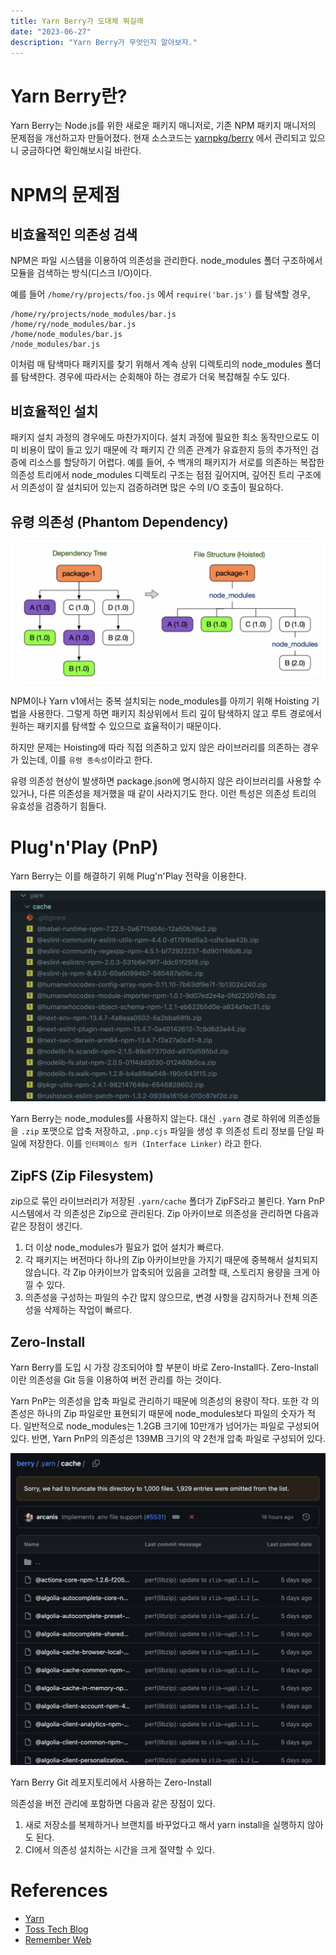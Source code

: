 ```yaml
---
title: Yarn Berry가 도대체 뭐길래
date: "2023-06-27"
description: "Yarn Berry가 무엇인지 알아보자."
---
```


# Yarn Berry란?

Yarn Berry는 Node.js를 위한 새로운 패키지 매니저로, 기존 NPM 패키지 매니저의 문제점을 개선하고자 만들어졌다. 현재 소스코드는 [yarnpkg/berry](https://github.com/yarnpkg/berry) 에서 관리되고 있으니 궁금하다면 확인해보시길 바란다.

# NPM의 문제점

## 비효율적인 의존성 검색

NPM은 파일 시스템을 이용하여 의존성을 관리한다. node_modules 폴더 구조하에서 모듈을 검색하는 방식(디스크 I/O)이다.

예를 들어 `/home/ry/projects/foo.js` 에서 `require('bar.js')` 를 탐색할 경우,

```
/home/ry/projects/node_modules/bar.js
/home/ry/node_modules/bar.js
/home/node_modules/bar.js
/node_modules/bar.js
```

이처럼 매 탐색마다 패키지를 찾기 위해서 계속 상위 디렉토리의 node_modules 폴더를 탐색한다. 경우에 따라서는 순회해야 하는 경로가 더욱 복잡해질 수도 있다.

## 비효율적인 설치

패키지 설치 과정의 경우에도 마찬가지이다. 설치 과정에 필요한 최소 동작만으로도 이미 비용이 많이 들고 있기 때문에 각 패키지 간 의존 관계가 유효한지 등의 추가적인 검증에 리소스를 할당하기 어렵다. 예를 들어, 수 백개의 패키지가 서로를 의존하는 복잡한 의존성 트리에서 node_modules 디렉토리 구조는 점점 깊어지며, 깊어진 트리 구조에서 의존성이 잘 설치되어 있는지 검증하려면 많은 수의 I/O 호출이 필요하다.

## 유령 의존성 (Phantom Dependency)

![](./image1.png)

NPM이나 Yarn v1에서는 중복 설치되는 node_modules를 아끼기 위해 Hoisting 기법을 사용한다. 그렇게 하면 패키지 최상위에서 트리 깊이 탐색하지 않고 루트 경로에서 원하는 패키지를 탐색할 수 있으므로 효율적이기 때문이다.

하지만 문제는 Hoisting에 따라 직접 의존하고 있지 않은 라이브러리를 의존하는 경우가 있는데, 이를 `유령 종속성`이라고 한다.

유령 의존성 현상이 발생하면 package.json에 명시하지 않은 라이브러리를 사용할 수 있거나, 다른 의존성을 제거했을 때 같이 사라지기도 한다. 이런 특성은 의존성 트리의 유효성을 검증하기 힘들다.

# Plug'n'Play (PnP)

Yarn Berry는 이를 해결하기 위해 Plug'n'Play 전략을 이용한다.

![](./image2.png)

Yarn Berry는 node_modules를 사용하지 않는다. 대신 `.yarn` 경로 하위에 의존성들을 `.zip` 포맷으로 압축 저장하고, `.pnp.cjs` 파일을 생성 후 의존성 트리 정보를 단일 파일에 저장한다. 이를 `인터페이스 링커 (Interface Linker)` 라고 한다.

## ZipFS (Zip Filesystem)

zip으로 묶인 라이브러리가 저장된 `.yarn/cache` 폴더가 ZipFS라고 불린다. Yarn PnP 시스템에서 각 의존성은 Zip으로 관리된다. Zip 아카이브로 의존성을 관리하면 다음과 같은 장점이 생긴다.

1.  더 이상 node_modules가 필요가 없어 설치가 빠르다.
2.  각 패키지는 버전마다 하나의 Zip 아카이브만을 가지기 때문에 중복해서 설치되지 않습니다. 각 Zip 아카이브가 압축되어 있음을 고려할 때, 스토리지 용량을 크게 아낄 수 있다.
3.  의존성을 구성하는 파일의 수간 많지 않으므로, 변경 사항을 감지하거나 전체 의존성을 삭제하는 작업이 빠르다.

## Zero-Install

Yarn Berry를 도입 시 가장 강조되어야 할 부분이 바로 Zero-Install다. Zero-Install이란 의존성을 Git 등을 이용하여 버전 관리를 하는 것이다.

Yarn PnP는 의존성을 압축 파일로 관리하기 때문에 의존성의 용량이 작다. 또한 각 의존성은 하나의 Zip 파일로만 표현되기 때문에 node_modules보다 파일의 숫자가 적다. 일반적으로 node_modules는 1.2GB 크기에 10만개가 넘어가는 파일로 구성되어 있다. 반면, Yarn PnP의 의존성은 139MB 크기의 약 2천개 압축 파일로 구성되어 있다.

![](./image3.png)

Yarn Berry Git 레포지토리에서 사용하는 Zero-Install

의존성을 버전 관리에 포함하면 다음과 같은 장점이 있다.

1. 새로 저장소를 복제하거나 브랜치를 바꾸었다고 해서 yarn install을 실행하지 않아도 된다.
2. CI에서 의존성 설치하는 시간을 크게 절약할 수 있다.

# References

- [Yarn](https://yarnpkg.com/configuration/yarnrc)
- [Toss Tech Blog](https://toss.tech/article/node-modules-and-yarn-berry)
- [Remember Web](https://blog.dramancompany.com/2023/02/%EB%A6%AC%EB%A9%A4%EB%B2%84-%EC%9B%B9-%EC%84%9C%EB%B9%84%EC%8A%A4-%EC%A2%8C%EC%B6%A9%EC%9A%B0%EB%8F%8C-yarn-berry-%EB%8F%84%EC%9E%85%EA%B8%B0/)
